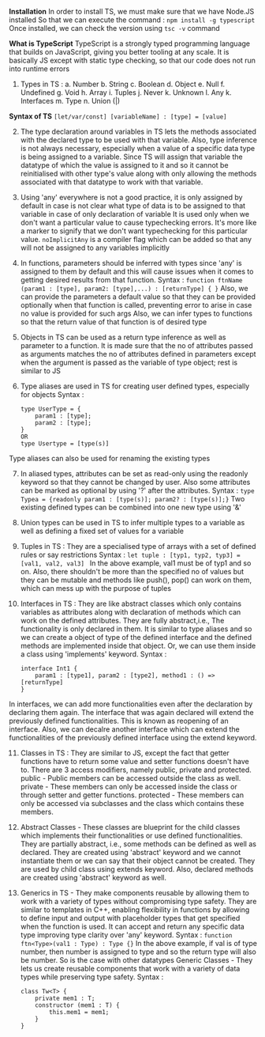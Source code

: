 **Installation**
In order to install TS, we must make sure that we have Node.JS installed
So that we can execute the command : `npm install -g typescript`
Once installed, we can check the version using `tsc -v` command

**What is TypeScript**
TypeScript is a strongly typed programming language that builds on JavaScript, giving you better tooling at any scale.
It is basically JS except with static type checking, so that our code does not run into runtime errors

1. Types in TS : 
    a. Number
    b. String
    c. Boolean
    d. Object
    e. Null
    f. Undefined
    g. Void
    h. Array
    i. Tuples
    j. Never
    k. Unknown
    l. Any
    k. Interfaces
    m. Type
    n. Union (|)

**Syntax of TS**
    `[let/var/const] [variableName] : [type] = [value]`

2. The type declaration around variables in TS lets the methods associated with the declared type to be used with that variable.
   Also, type inference is not always necessary, especially when a value of a specific data type is being assigned to a variable. Since TS will assign that variable the datatype of which the value is assigned to it and so it cannot be reinitialised with other type's value along with only allowing the methods associated with that datatype to work with that variable.

3. Using 'any' everywhere is not a good practice, it is only assigned by default in case is not clear what type of data is to be assigned to that variable in case of only declaration of variable
   It is used only when we don't want a particular value to cause typechecking errors. It's more like a marker to signify that we don't want typechecking for this particular value.
   `noImplicitAny` is a compiler flag which can be added so that any will not be assigned to any variables implicitly

4. In functions, parameters should be inferred with types since 'any' is assigned to them by default and this will cause issues when it comes to getting desired results from that function.
    Syntax : 
    ```function ftnName (param1 : [type], param2: [type],...) : [returnType] { }```
    Also, we can provide the parameters a default value so that they can be provided optionally when that function is called, preventing error to arise in case no value is provided for such args
    Also, we can infer types to functions so that the return value of that function is of desired type

5. Objects in TS can be used as a return type inference as well as parameter to a function. It is made sure that the no of attributes passed as arguments matches the no of attributes defined in parameters except when the argument is passed as the variable of type object; rest is similar to JS

6. Type aliases are used in TS for creating user defined types, especially for objects 
    Syntax : 
    ```
    type UserType = {
        param1 : [type]; 
        param2 : [type];
    }
    OR 
    type Usertype = [type(s)]
    ```
Type aliases can also be used for renaming the existing types

7. In aliased types, attributes can be set as read-only using the readonly keyword so that they cannot be changed by user. Also some attributes can be marked as optional by using '?' after the attributes.
    Syntax : 
    ```type Typea = {readonly param1 : [type(s)]; param2? : [type(s)];}```
    Two existing defined types can be combined into one new type using '&'
8. Union types can be used in TS to infer multiple types to a variable as well as defining a fixed set of values for a variable

9. Tuples in TS : They are a specialised type of arrays with a set of defined rules or say restrictions
    Syntax : 
    ```let tuple : [typ1, typ2, typ3] = [val1, val2, val3] ```
    In the above example, val1 must be of typ1 and so on. Also, there shouldn't be more than the specified no of values but they can be mutable and methods like push(), pop() can work on them, which can mess up with the purpose of tuples

10. Interfaces in TS : They are like abstract classes which only contains variables as attributes along with declaration of methods which can work on the defined attributes. They are fully abstract,i.e., The functionality is only declared in them. It is similar to type aliases and so we can create a object of type of the defined interface and the defined methods are implemented inside that object. Or, we can use them inside a class using 'implements' keyword.
    Syntax :
    ```
    interface Int1 {
        param1 : [type1], param2 : [type2], method1 : () => [returnType]
    }
    ```
In interfaces, we can add more functionalities even after the declaration by declaring them again. The interface that was again declared will extend the previously defined functionalities. This is known as reopening of an interface.
Also, we can decalre another interface which can extend the functionalities of the previously defined interface using the extend keyword.


11. Classes in TS : They are similar to JS, except the fact that getter functions have to return some value and setter functions doesn't have to. There are 3 access modifiers, namely public, private and protected.
public - Public members can be accessed outside the class as well.
private - These members can only be accessed inside the class or through setter and getter functions.
protected - These members can only be accessed via subclasses and the class which contains these members.

12. Abstract Classes - These classes are blueprint for the child classes which implements their functionalities or use defined functionalities. They are partially abstract, i.e., some methods can be defined as well as declared. They are created using 'abstract' keyword and we cannot instantiate them or we can say that their object cannot be created. They are used by child class using extends keyword. Also, declared methods are created using 'abstract' keyword as well. 

13. Generics in TS - They make components reusable by allowing them to work with a variety of types without compromising type safety. They are similar to templates in C++, enabling flexibility in functions by allowing to define input and output with placeholder types that get specified when the function is used. It can accept and return any specific data type improving type clarity over 'any' keyword.
    Syntax : 
    ```function ftn<Type>(val1 : Type) : Type {}```
    In the above example, if val is of type number, then number is assigned to type and so the return type will also be number. So is the case with other datatypes
Generic Classes - They lets us create reusable components that work with a variety of data types while preserving type safety.
    Syntax : 
    ```
    class Tw<T> {
        private mem1 : T;
        constructor (mem1 : T) {
            this.mem1 = mem1;
        }
    }
    ```
